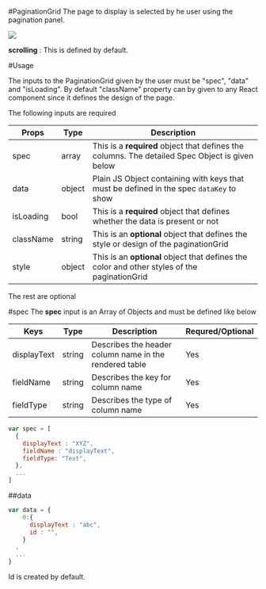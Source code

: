 #PaginationGrid
The page to display is selected by he user using the pagination panel.

![](https://github.com/Sharavanth/headoffice/blob/pagination-grid-docu/src/components/PaginationGrid/Review.png)

**scrolling** : This is defined by default.

#Usage

The inputs to the PaginationGrid given by the user must be "spec", "data" and 
"isLoading". By default "className" property can by given to any React 
component since it defines the design of the page.
      
The following inputs are required
      
Props | Type | Description
------------ |------------ | -------------
spec |array| This is a **required** object that defines the columns. The detailed Spec Object is given below
data |object| Plain JS Object containing with keys that must be defined in the spec `dataKey` to show
isLoading | bool | This is a **required** object that defines whether the data is present or not
className | string | This is an **optional** object that defines the style or design of the paginationGrid
style | object | This is an **optional** object that defines the color and other styles of the paginationGrid

The rest are optional

#spec
The **spec** input is an Array of Objects and must be defined like below


Keys | Type | Description | Requred/Optional
------------ | -------------|------------- | -------------
displayText | string | Describes the header column name in the rendered table | Yes
fieldName | string | Describes the key for column name | Yes
fieldType | string | Describes the type of column name | Yes


```javascript
var spec = [
  {
    displayText : "XYZ",
    fieldName : "displayText",
    fieldType: "Text",
  },
  ...
]
```

##data

```javascript
var data = {
    0:{
      displayText : "abc",
      id : "",
    }
  ,
  ...
}
```
Id is created by default.
